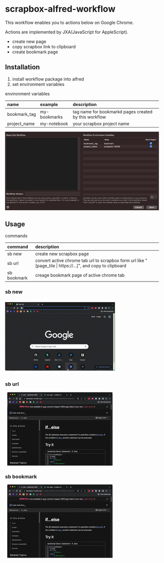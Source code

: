 # scrapbox-alfred-workflow

This workflow enables you to actions below on Google Chrome.

Actions are implemented by JXA(JavaScript for AppleScript).

- create new page
- copy scrapbox link to clipboard
- create bookmark page

## Installation

1. install workflow package into alfred
2. set environment variables

environment variables

| name         | example      | description                                           |
| :----------- | :----------- | :---------------------------------------------------- |
| bookmark_tag | my-bookmarks | tag name for bookmarkd pages created by this workflow |
| project_name | my-notebook  | your scrapbox project name                            |

![image](.resources/readme/env_vars_settings.png)


## Usage

commands

| command                | description                                                                                                 |
| :--------------------- | :---------------------------------------------------------------------------------------------------------- |
| sb new <new page name> | create new scrapbox page                                                                                    |
| sb url                 | convert active chrome tab url to scrapbox form url like "[page_tile \| https://...]", and copy to clipboard |
| sb bookmark            | creage bookmark page of active chrome tab                                                                   |

### sb new

![image](.resources/readme/new.gif)


### sb url

![image](.resources/readme/url.gif)

### sb bookmark

![image](.resources/readme/bookmark.gif)
